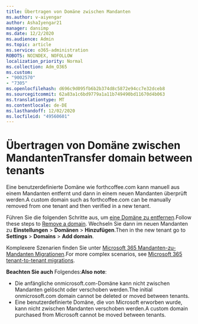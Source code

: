 ```yaml
---
title: Übertragen von Domäne zwischen Mandanten
ms.author: v-aiyengar
author: AshaIyengar21
manager: dansimp
ms.date: 12/2/2020
ms.audience: Admin
ms.topic: article
ms.service: o365-administration
ROBOTS: NOINDEX, NOFOLLOW
localization_priority: Normal
ms.collection: Adm_O365
ms.custom:
- "9002570"
- "7305"
ms.openlocfilehash: d696c9d095fb6b2b374d8c5872e94cc7e32dceb8
ms.sourcegitcommit: 62a83a1c6bd9779a1a11b749490bd11670d4b063
ms.translationtype: MT
ms.contentlocale: de-DE
ms.lasthandoff: 12/02/2020
ms.locfileid: "49560601"
---
```

# <a name="transfer-domain-between-tenants"></a><span data-ttu-id="7ddac-102">Übertragen von Domäne zwischen Mandanten</span><span class="sxs-lookup"><span data-stu-id="7ddac-102">Transfer domain between tenants</span></span>

<span data-ttu-id="7ddac-103">Eine benutzerdefinierte Domäne wie forthcoffee.com kann manuell aus einem Mandanten entfernt und dann in einem neuen Mandanten überprüft werden.</span><span class="sxs-lookup"><span data-stu-id="7ddac-103">A custom domain such as forthcoffee.com can be manually removed from one tenant and then verified in a new tenant.</span></span>

<span data-ttu-id="7ddac-104">Führen Sie die folgenden Schritte aus, um [eine Domäne zu entfernen](https://docs.microsoft.com/microsoft-365/admin/get-help-with-domains/remove-a-domain).</span><span class="sxs-lookup"><span data-stu-id="7ddac-104">Follow these steps to [Remove a domain](https://docs.microsoft.com/microsoft-365/admin/get-help-with-domains/remove-a-domain).</span></span> <span data-ttu-id="7ddac-105">Wechseln Sie dann im neuen Mandanten zu **Einstellungen**  >  **Domänen**  >  **Hinzufügen**.</span><span class="sxs-lookup"><span data-stu-id="7ddac-105">Then in the new tenant go to **Settings** > **Domains** > **Add domain**.</span></span>

<span data-ttu-id="7ddac-106">Komplexere Szenarien finden Sie unter [Microsoft 365 Mandanten-zu-Mandanten Migrationen](https://docs.microsoft.com/microsoft-365/enterprise/microsoft-365-tenant-to-tenant-migrations).</span><span class="sxs-lookup"><span data-stu-id="7ddac-106">For more complex scenarios, see [Microsoft 365 tenant-to-tenant migrations](https://docs.microsoft.com/microsoft-365/enterprise/microsoft-365-tenant-to-tenant-migrations).</span></span>

<span data-ttu-id="7ddac-107">**Beachten Sie auch** Folgendes:</span><span class="sxs-lookup"><span data-stu-id="7ddac-107">**Also note**:</span></span>
- <span data-ttu-id="7ddac-108">Die anfängliche onmicrosoft.com-Domäne kann nicht zwischen Mandanten gelöscht oder verschoben werden.</span><span class="sxs-lookup"><span data-stu-id="7ddac-108">The initial onmicrosoft.com domain cannot be deleted or moved between tenants.</span></span>
- <span data-ttu-id="7ddac-109">Eine benutzerdefinierte Domäne, die von Microsoft erworben wurde, kann nicht zwischen Mandanten verschoben werden.</span><span class="sxs-lookup"><span data-stu-id="7ddac-109">A custom domain purchased from Microsoft cannot be moved between tenants.</span></span>